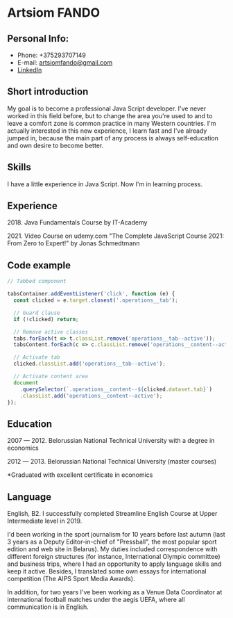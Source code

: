 # Artsiom FANDO

## Personal Info:

- Phone: +375293707149
- E-mail: artsiomfando@gmail.com
- [LinkedIn](https://www.linkedin.com/in/%D0%B0%D1%80%D1%82%D0%B5%D0%BC-%D1%84%D0%B0%D0%BD%D0%B4%D0%BE-b9807670/)

## Short introduction

My goal is to become a professional Java Script developer. I've never worked in this field before, but to change the area you're used to and to leave a comfort zone is common practice in many Western countries. I'm actually interested in this new experience, I learn fast and I've already jumped in, because the main part of any process is always self-education and own desire to become better.

## Skills

I have a little experience in Java Script. Now I'm in learning process.

## Experience

2018\. Java Fundamentals Course by IT-Academy

2021\. Video Course on udemy.com "The Complete JavaScript Course 2021: From Zero to Expert!" by Jonas Schmedtmann

## Code example

```javascript
// Tabbed component

tabsContainer.addEventListener('click', function (e) {
  const clicked = e.target.closest('.operations__tab');

  // Guard clause
  if (!clicked) return;

  // Remove active classes
  tabs.forEach(t => t.classList.remove('operations__tab--active'));
  tabsContent.forEach(c => c.classList.remove('operations__content--active'));

  // Activate tab
  clicked.classList.add('operations__tab--active');

  // Activate content area
  document
    .querySelector(`.operations__content--${clicked.dataset.tab}`)
    .classList.add('operations__content--active');
});
```

## Education

2007 — 2012. Belorussian National Technical University with a degree in economics

2012 — 2013. Belorussian National Technical University (master courses)

\*Graduated with excellent certificate in economics

## Language

English, B2. I successfully completed Streamline English Course at Upper Intermediate level in 2019.

I'd been working in the sport journalism for 10 years before last autumn (last 3 years as a Deputy Editor-in-chief of "Pressball", the most popular sport edition and web site in Belarus). My duties included correspondence with different foreign structures (for instance, International Olympic committee) and business trips, where I had an opportunity to apply language skills and keep it active. Besides, I translated some own essays for international competition (The AIPS Sport Media Awards).

In addition, for two years I've been working as a Venue Data Coordinator at international football matches under the aegis UEFA, where all communication is in English.

